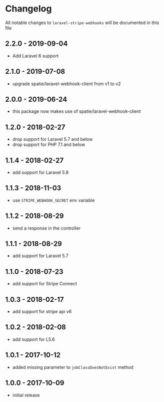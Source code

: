 # Changelog

All notable changes to `laravel-stripe-webhooks` will be documented in this file

## 2.2.0 - 2019-09-04

- Add Laravel 6 support

## 2.1.0 - 2019-07-08

- upgrade spatie/laravel-webhook-client from v1 to v2

## 2.0.0 - 2019-06-24

- this package now makes use of spatie/laravel-webhook-client

## 1.2.0 - 2018-02-27

- drop support for Laravel 5.7 and below
- drop support for PHP 7.1 and below

## 1.1.4 - 2018-02-27

- add support for Laravel 5.8

## 1.1.3 - 2018-11-03

- use `STRIPE_WEBHOOK_SECRET` env variable

## 1.1.2 - 2018-08-29

- send a response in the controller

## 1.1.1 - 2018-08-29

- add support for Laravel 5.7

## 1.1.0 - 2018-07-23

- add support for Stripe Connect

## 1.0.3 - 2018-02-17

- add support for stripe api v6

## 1.0.2 - 2018-02-08

- add support for L5.6

## 1.0.1 - 2017-10-12

- added missing parameter to `jobClassDoesNotExist` method 

## 1.0.0 - 2017-10-09

- initial release
